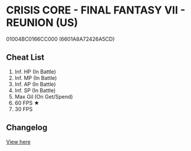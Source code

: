# CRISIS CORE - FINAL FANTASY VII - REUNION (US)
01004BC0166CC000 (6601A8A72426A5CD)

## Cheat List
1. Inf. HP (In Battle)
1. Inf. MP (In Battle)
1. Inf. AP (In Battle)
1. Inf. SP (In Battle)
1. Max Gil (On Get/Spend)
1. 60 FPS ★
1. 30 FPS

## Changelog
[View here](./CHANGELOG.md)